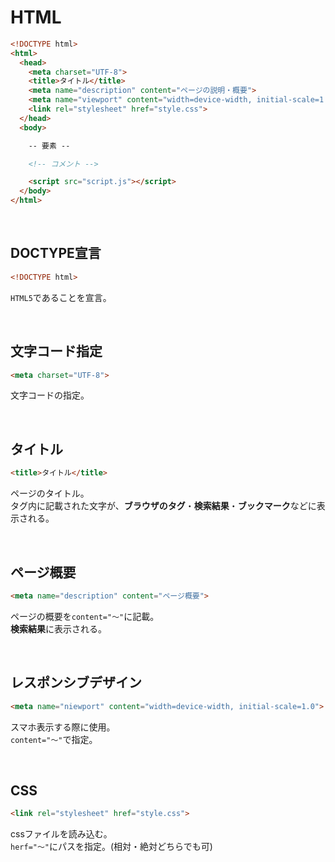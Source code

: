 # HTML

```html
<!DOCTYPE html>
<html>
  <head>
    <meta charset="UTF-8">
    <title>タイトル</title>
    <meta name="description" content="ページの説明・概要">
    <meta name="viewport" content="width=device-width, initial-scale=1.0">
    <link rel="stylesheet" href="style.css">
  </head>
  <body>

    -- 要素 --

    <!-- コメント -->

    <script src="script.js"></script>
  </body>
</html>
```

<br>

## DOCTYPE宣言

```html
<!DOCTYPE html>
```

`HTML5`であることを宣言。

<br>

## 文字コード指定

```html
<meta charset="UTF-8">
```

文字コードの指定。

<br>

## タイトル

```html
<title>タイトル</title>
```

ページのタイトル。<br>
タグ内に記載された文字が、**ブラウザのタグ**・**検索結果**・**ブックマーク**などに表示される。

<br>

## ページ概要

```html
<meta name="description" content="ページ概要">
```

ページの概要を`content="〜"`に記載。<br>
**検索結果**に表示される。

<br>

## レスポンシブデザイン

```html
<meta name="niewport" content="width=device-width, initial-scale=1.0">
```

スマホ表示する際に使用。<br>
`content="〜"`で指定。

<br>

## CSS

```html
<link rel="stylesheet" href="style.css">
```

cssファイルを読み込む。<br>
`herf="〜"`にパスを指定。(相対・絶対どちらでも可)

